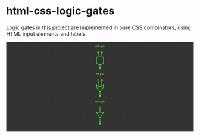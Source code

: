 # html-css-logic-gates

Logic gates in this project are implemented in pure CSS combinators, using HTML input elements and labels.

![Screenshot](./screenshot.png)
